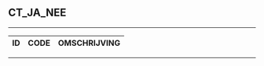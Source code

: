 ## CT_JA_NEE

***

|ID                              	|CODE          	|OMSCHRIJVING|
|------                          	|----          	|-----    |


***
